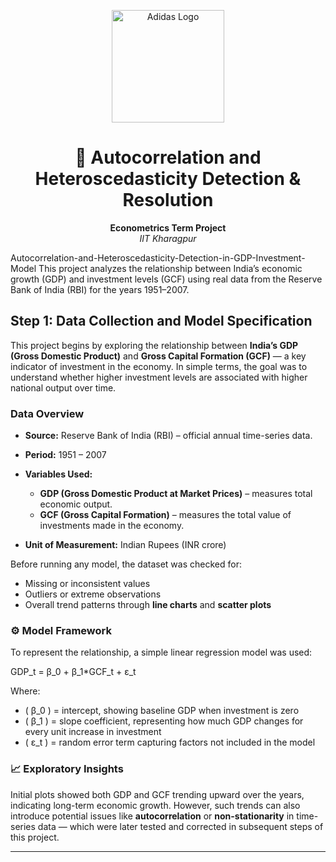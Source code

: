 <p align="center">
  <img src="https://cdn-icons-png.freepik.com/512/7532/7532680.png" alt="Adidas Logo" width="180"/>
</p>

<h1 align="center">🏢 Autocorrelation and Heteroscedasticity Detection & Resolution </h1>

<p align="center">
  <b> Econometrics Term Project</b><br>
  <i>IIT Kharagpur</i>
</p>
Autocorrelation-and-Heteroscedasticity-Detection-in-GDP-Investment-Model
This project analyzes the relationship between India’s economic growth (GDP) and investment levels (GCF) using real data from the Reserve Bank of India (RBI) for the years 1951–2007.


##  Step 1: Data Collection and Model Specification

This project begins by exploring the relationship between **India’s GDP (Gross Domestic Product)** and **Gross Capital Formation (GCF)** — a key indicator of investment in the economy.
In simple terms, the goal was to understand whether higher investment levels are associated with higher national output over time.

###  Data Overview

* **Source:** Reserve Bank of India (RBI) – official annual time-series data.
* **Period:** 1951 – 2007
* **Variables Used:**

  * **GDP (Gross Domestic Product at Market Prices)** – measures total economic output.
  * **GCF (Gross Capital Formation)** – measures the total value of investments made in the economy.
* **Unit of Measurement:** Indian Rupees (INR crore)

Before running any model, the dataset was checked for:

* Missing or inconsistent values
* Outliers or extreme observations
* Overall trend patterns through **line charts** and **scatter plots**

### ⚙️ Model Framework

To represent the relationship, a simple linear regression model was used:

GDP_t = β_0 + β_1*GCF_t + ε_t


Where:

* ( β_0 ) = intercept, showing baseline GDP when investment is zero
* ( β_1 ) = slope coefficient, representing how much GDP changes for every unit increase in investment
* ( ε_t ) = random error term capturing factors not included in the model


### 📈 Exploratory Insights

Initial plots showed both GDP and GCF trending upward over the years, indicating long-term economic growth. However, such trends can also introduce potential issues like **autocorrelation** or **non-stationarity** in time-series data — which were later tested and corrected in subsequent steps of this project.

---
